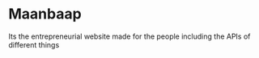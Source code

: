 # Maanbaap
Its the entrepreneurial website made for the people including the APIs of different things
